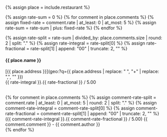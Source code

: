 {% assign place = include.restaurant %}

{% assign rate-sum = 0 %}
{% for comment in place.comments %}
    {% assign fixed-rate = comment.rate | at_least: 0 | at_most: 5 %}
    {% assign rate-sum = rate-sum | plus: fixed-rate %}
{% endfor %}

{% assign rate-split = rate-sum | divided_by: place.comments.size | round: 2 | split: "." %}
{% assign rate-integral = rate-split[0] %}
{% assign rate-fractional = rate-split[1] | append: "00" | truncate: 2, "" %}

#### {{ place.name }}

<i class="fa fa-map-marker fa-fw"></i> [{{ place.address }}](geo:?q={{ place.address | replace: " ", "+" | replace: ",", "" }})  
<i class="fa fa-star fa-fw"></i> {{ rate-integral }}.{{ rate-fractional }} / 5.00

<p>
<i class="fa fa-comments fa-fw"></i>
<br>
{% for comment in place.comments %}
{% assign comment-rate-split = comment.rate | at_least: 0 | at_most: 5 | round: 2 | split: "." %}
{% assign comment-rate-integral = comment-rate-split[0] %}
{% assign comment-rate-fractional = comment-rate-split[1] | append: "00" | truncate: 2, "" %}
({{ comment-rate-integral }}.{{ comment-rate-fractional }} / 5.00) {{ comment.comment }} - {{ comment.author }}<br>
{% endfor %}
</p>
